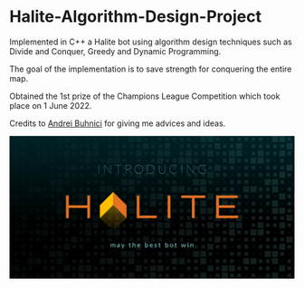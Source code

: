 # Halite-Algorithm-Design-Project
Implemented in C++ a Halite bot using algorithm design techniques such as Divide and Conquer, Greedy and Dynamic Programming.

The goal of the implementation is to save strength for conquering the entire map.

Obtained the 1st prize of the Champions League Competition which took place on 1 June 2022.

Credits to [Andrei Buhnici](https://github.com/AndreiBuhnici) for giving me advices and ideas.

![My Image](Halite.png)
